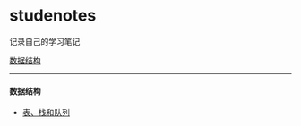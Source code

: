 # studenotes
记录自己的学习笔记

[数据结构](#数据结构)









------

#### 数据结构

- [表、栈和队列](documents\algrithm\表、栈和队列.md)

